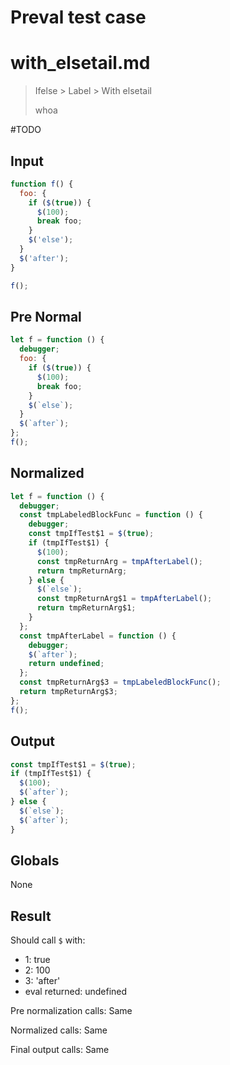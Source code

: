 # Preval test case

# with_elsetail.md

> Ifelse > Label > With elsetail
>
> whoa

#TODO

## Input

`````js filename=intro
function f() {
  foo: {
    if ($(true)) {
      $(100);
      break foo;
    }
    $('else');
  }
  $('after');
}

f();
`````

## Pre Normal

`````js filename=intro
let f = function () {
  debugger;
  foo: {
    if ($(true)) {
      $(100);
      break foo;
    }
    $(`else`);
  }
  $(`after`);
};
f();
`````

## Normalized

`````js filename=intro
let f = function () {
  debugger;
  const tmpLabeledBlockFunc = function () {
    debugger;
    const tmpIfTest$1 = $(true);
    if (tmpIfTest$1) {
      $(100);
      const tmpReturnArg = tmpAfterLabel();
      return tmpReturnArg;
    } else {
      $(`else`);
      const tmpReturnArg$1 = tmpAfterLabel();
      return tmpReturnArg$1;
    }
  };
  const tmpAfterLabel = function () {
    debugger;
    $(`after`);
    return undefined;
  };
  const tmpReturnArg$3 = tmpLabeledBlockFunc();
  return tmpReturnArg$3;
};
f();
`````

## Output

`````js filename=intro
const tmpIfTest$1 = $(true);
if (tmpIfTest$1) {
  $(100);
  $(`after`);
} else {
  $(`else`);
  $(`after`);
}
`````

## Globals

None

## Result

Should call `$` with:
 - 1: true
 - 2: 100
 - 3: 'after'
 - eval returned: undefined

Pre normalization calls: Same

Normalized calls: Same

Final output calls: Same
